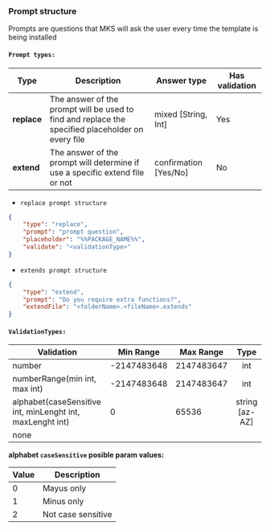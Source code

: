 ### Prompt structure

Prompts are questions that MKS will ask the user every time the template is being installed

#### `Prompt types:`

| Type        | Description                                                                                       | Answer type           | Has validation |
| ----------- | ------------------------------------------------------------------------------------------------- | --------------------- | -------------- |
| **replace** | The answer of the prompt will be used to find and replace the specified placeholder on every file | mixed [String, Int]   | Yes            |
| **extend**  | The answer of the prompt will determine if use a specific extend file or not                      | confirmation [Yes/No] | No             |

-   `replace prompt structure`

```json
{
	"type": "replace",
	"prompt": "prompt question",
	"placeholder": "%%PACKAGE_NAME%%",
	"validate": "<validationType>"
}
```

-   `extends prompt structure`

```json
{
	"type": "extend",
	"prompt": "Do you require extra functions?",
	"extendFile": "<folderName>.<fileName>.extends"
}
```

#### `ValidationTypes:`

| Validation                                                | Min Range   | Max Range  |      Type      |
| --------------------------------------------------------- | ----------- | ---------- | :------------: |
| number                                                    | -2147483648 | 2147483647 |      int       |
| numberRange(min int, max int)                             | -2147483648 | 2147483647 |      int       |
| alphabet(caseSensitive int, minLenght int, maxLenght int) | 0           | 65536      | string [az-AZ] |
| none                                                      |             |            |                |

**alphabet `caseSensitive` posible param values:**

| Value | Description        |
| ----- | ------------------ |
| 0     | Mayus only         |
| 1     | Minus only         |
| 2     | Not case sensitive |
